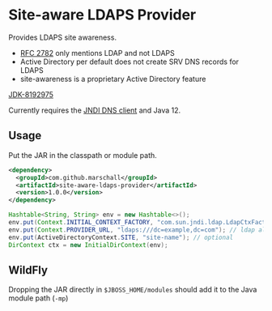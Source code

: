 Site-aware LDAPS Provider
=========================

Provides LDAPS site awareness.

 * [RFC 2782](https://tools.ietf.org/html/rfc2782) only mentions LDAP and not LDAPS
 * Active Directory per default does not create SRV DNS records for LDAPS
 * site-awareness is a proprietary Active Directory feature

[JDK-8192975](https://bugs.openjdk.java.net/browse/JDK-8192975)

Currently requires the [JNDI DNS client](https://docs.oracle.com/javase/8/docs/technotes/guides/jndi/jndi-dns.html) and Java 12.

Usage
-----

Put the JAR in the classpath or module path.


```xml
<dependency>
  <groupId>com.github.marschall</groupId>
  <artifactId>site-aware-ldaps-provider</artifactId>
  <version>1.0.0</version>
</dependency>
```

```java
Hashtable<String, String> env = new Hashtable<>();
env.put(Context.INITIAL_CONTEXT_FACTORY, "com.sun.jndi.ldap.LdapCtxFactory");
env.put(Context.PROVIDER_URL, "ldaps:///dc=example,dc=com"); // ldap also supported
env.put(ActiveDirectoryContext.SITE, "site-name"); // optional
DirContext ctx = new InitialDirContext(env);
```

WildFly
-------

Dropping the JAR directly in `$JBOSS_HOME/modules` should add it to the Java module path (`-mp`)
